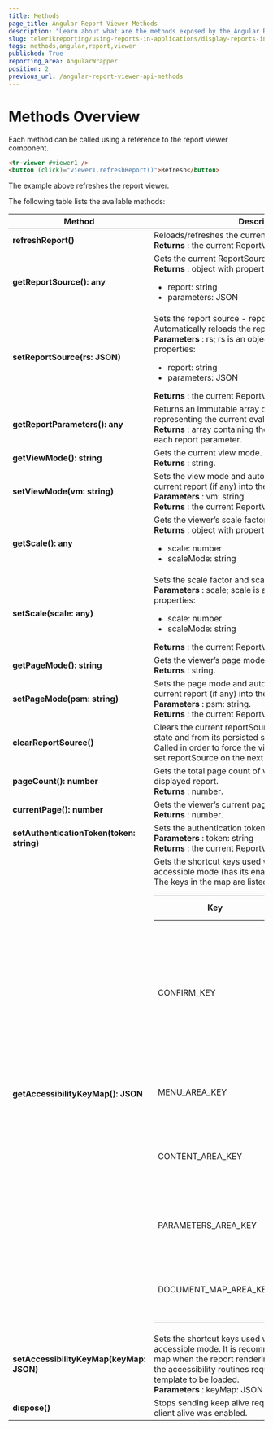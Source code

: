 ```yaml
---
title: Methods
page_title: Angular Report Viewer Methods
description: "Learn about what are the methods exposed by the Angular Report Viewer and how they may be used in your application."
slug: telerikreporting/using-reports-in-applications/display-reports-in-applications/web-application/angular-report-viewer/api-reference/methods
tags: methods,angular,report,viewer
published: True
reporting_area: AngularWrapper
position: 2
previous_url: /angular-report-viewer-api-methods
---
```


<style>
table th:first-of-type {
	width: 30%;
}
table th:nth-of-type(3) {
	width: 50%;
}
</style>

# Methods Overview

Each method can be called using a reference to the report viewer component.

```HTML
<tr-viewer #viewer1 />
<button (click)="viewer1.refreshReport()">Refresh</button>
```

The example above refreshes the report viewer.

The following table lists the available methods:

| **Method**                                | **Description**                                                                                                                                                                                                                                                                                                                                                                                                                                                                                                                                                                                                                                                                                                                                                                                                                                                                                                                                                                                                                                  |
| ----------------------------------------- | ------------------------------------------------------------------------------------------------------------------------------------------------------------------------------------------------------------------------------------------------------------------------------------------------------------------------------------------------------------------------------------------------------------------------------------------------------------------------------------------------------------------------------------------------------------------------------------------------------------------------------------------------------------------------------------------------------------------------------------------------------------------------------------------------------------------------------------------------------------------------------------------------------------------------------------------------------------------------------------------------------------------------------------------------ |
| **refreshReport()**                       | Reloads/refreshes the current report. <br/>**Returns** : the current ReportViewer object.                                                                                                                                                                                                                                                                                                                                                                                                                                                                                                                                                                                                                                                                                                                                                                                                                                                                                                                                                        |
| **getReportSource(): any**                | Gets the current ReportSource - report and parameters. <br/>**Returns** : object with properties: <ul><li>report: string</li><li>parameters: JSON</li></ul>                                                                                                                                                                                                                                                                                                                                                                                                                                                                                                                                                                                                                                                                                                                                                                                                                                                                                      |
| **setReportSource(rs: JSON)**             | Sets the report source - report and parameters. Automatically reloads the report (if any) into the view. <br/>**Parameters** : rs; rs is an object with the following properties: <ul><li>report: string</li><li>parameters: JSON</li></ul>**Returns** : the current ReportViewer object.                                                                                                                                                                                                                                                                                                                                                                                                                                                                                                                                                                                                                                                                                                                                                        |
| **getReportParameters(): any**            | Returns an immutable array of name-value objects representing the current evaluated report parameters.<br/>**Returns** : array containing the name and the value of each report parameter.                                                                                                                                                                                                                                                                                                                                                                                                                                                                                                                                                                                                                                                                                                                                                                                                                                                       |
| **getViewMode(): string**                 | Gets the current view mode. <br/>**Returns** : string.                                                                                                                                                                                                                                                                                                                                                                                                                                                                                                                                                                                                                                                                                                                                                                                                                                                                                                                                                                                           |
| **setViewMode(vm: string)**               | Sets the view mode and automatically reloads the current report (if any) into the new view. <br/>**Parameters** : vm: string <br/>**Returns** : the current ReportViewer object.                                                                                                                                                                                                                                                                                                                                                                                                                                                                                                                                                                                                                                                                                                                                                                                                                                                                 |
| **getScale(): any**                       | Gets the viewer’s scale factor and scale mode. <br/>**Returns** : object with properties: <ul><li>scale: number</li><li>scaleMode: string</li></ul>                                                                                                                                                                                                                                                                                                                                                                                                                                                                                                                                                                                                                                                                                                                                                                                                                                                                                              |
| **setScale(scale: any)**                  | Sets the scale factor and scale mode. <br/>**Parameters** : scale; scale is an object with the following properties: <ul><li>scale: number</li><li>scaleMode: string</li></ul>**Returns** : the current ReportViewer object.                                                                                                                                                                                                                                                                                                                                                                                                                                                                                                                                                                                                                                                                                                                                                                                                                     |
| **getPageMode(): string**                 | Gets the viewer’s page mode. <br/>**Returns** : string.                                                                                                                                                                                                                                                                                                                                                                                                                                                                                                                                                                                                                                                                                                                                                                                                                                                                                                                                                                                          |
| **setPageMode(psm: string)**              | Sets the page mode and automatically reloads the current report (if any) into the new view. <br/>**Parameters** : psm: string. <br/>**Returns** : the current ReportViewer object.                                                                                                                                                                                                                                                                                                                                                                                                                                                                                                                                                                                                                                                                                                                                                                                                                                                               |
| **clearReportSource()**                   | Clears the current reportSource from the viewer internal state and from its persisted session in the browser. Called in order to force the viewer to respect the newly set reportSource on the next postback.                                                                                                                                                                                                                                                                                                                                                                                                                                                                                                                                                                                                                                                                                                                                                                                                                                    |
| **pageCount(): number**                   | Gets the total page count of viewer’s currently displayed report. <br/>**Returns** : number.                                                                                                                                                                                                                                                                                                                                                                                                                                                                                                                                                                                                                                                                                                                                                                                                                                                                                                                                                     |
| **currentPage(): number**                 | Gets the viewer’s current page that is displayed. <br/>**Returns** : number.                                                                                                                                                                                                                                                                                                                                                                                                                                                                                                                                                                                                                                                                                                                                                                                                                                                                                                                                                                     |
| **setAuthenticationToken(token: string)** | Sets the authentication token. <br/>**Parameters** : token: string <br/>**Returns** : the current ReportViewer object.                                                                                                                                                                                                                                                                                                                                                                                                                                                                                                                                                                                                                                                                                                                                                                                                                                                                                                                           |
| **getAccessibilityKeyMap(): JSON**        | Gets the shortcut keys used when the report viewer is in accessible mode (has its enableAccessibility set to true. The keys in the map are listed below: <br/><table><thead><tr><th>Key</th><th>Default Value</th><th>Description</th></tr></thead><tbody><tr><td>CONFIRM_KEY</td><td>13 <em>('enter')</em></td><td>Key for triggering the actions in the report content and previewing the report from the <strong>Preview</strong> button in parameters area, if available.</td></tr><tr><td>MENU_AREA_KEY</td><td>77 <em>('m')</em></td><td>Key for moving the focus to the menu area, if visible.</td></tr><tr><td>CONTENT_AREA_KEY</td><td>67 <em>('c')</em></td><td>Key for moving the focus to the report content area, if visible.</td></tr><tr><td>PARAMETERS_AREA_KEY</td><td>80 <em>('p')</em></td><td>Key for moving the focus to the parameters area, if visible.</td></tr><tr><td>DOCUMENT_MAP_AREA_KEY</td><td>68 <em>('d')</em></td><td>Key for moving the focus to the document map area, if visible.</td></tr></tbody></table> |
| **setAccessibilityKeyMap(keyMap: JSON)**  | Sets the shortcut keys used when the report viewer is in accessible mode. It is recommended to set the new key map when the report rendering is complete, because the accessibility routines require the report viewer template to be loaded. <br/>**Parameters** : keyMap: JSON                                                                                                                                                                                                                                                                                                                                                                                                                                                                                                                                                                                                                                                                                                                                                                 |
| **dispose()**                             | Stops sending keep alive requests to the server, if keep client alive was enabled.                                                                                                                                                                                                                                                                                                                                                                                                                                                                                                                                                                                                                                                                                                                                                                                                                                                                                                                                                               |
